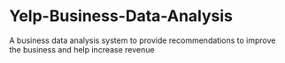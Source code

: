 # Yelp-Business-Data-Analysis
A business data analysis system to provide recommendations to improve the business and help increase revenue
